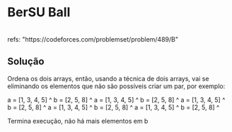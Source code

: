 # BerSU Ball 

<br>
refs: "https://codeforces.com/problemset/problem/489/B"


<br>

## Solução
Ordena os dois arrays, então, usando a técnica de dois arrays, vai se eliminando os elementos que não são possíveis
criar um par,
por exemplo:

a = [1, 3, 4, 5]
              ^
b = [2, 5, 8]
           ^
a = [1, 3, 4, 5]
              ^
b = [2, 5, 8]
        ^
a = [1, 3, 4, 5]
           ^
b = [2, 5, 8]
     ^
a = [1, 3, 4, 5]
        ^
b = [2, 5, 8]
     ^
a = [1, 3, 4, 5]
     ^
b = [2, 5, 8]
   ^

Termina execução, não há mais elementos em b



 


